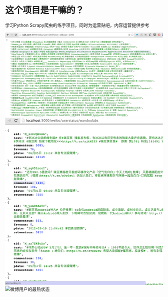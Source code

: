
# 这个项目是干嘛的？

学习Python Scrapy爬虫的练手项目，同时为运营贴吧，内容运营提供参考

![贴吧召唤专用户导出](data/tb_user_zhaohuan_example.jpeg "贴吧帖子最流行")
![贴吧最流行的帖子](data/tb_threadtopn_example.jpeg "贴吧帖子最流行")
![微博用户的最热状态](data/weibouserstatus_example.jpeg "贴吧帖子最流行")
